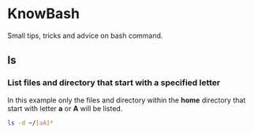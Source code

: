 # KnowBash
Small tips, tricks and advice on bash command.

## ls

### List files and directory that start with a specified letter
In this example only the files and directory within the __home__ directory that start with letter __a__ or __A__ will be listed.
```bash 
ls -d ~/[aA]*
```

